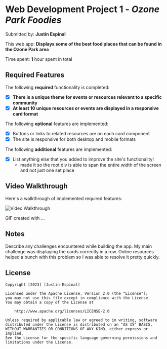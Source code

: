 # Web Development Project 1 - *Ozone Park Foodies*

Submitted by: **Justin Espinal**

This web app: **Displays some of the best food places that can be found in the Ozone Park area**

Time spent: **1** hour spent in total

## Required Features

The following **required** functionality is completed:

- [X] **There is a unique theme for events or resources relevant to a specific community**
- [X] **At least 10 unique resources or events are displayed in a responsive card format**

The following **optional** features are implemented:

- [X] Buttons or links to related resources are on each card component
- [X] The site is responsive for both desktop and mobile formats

The following **additional** features are implemented:

* [X] List anything else that you added to improve the site's functionality!
  - made it so the root div is able to span the entire width of the screen and not just one set place
## Video Walkthrough

Here's a walkthrough of implemented required features:

<img src='https://imgur.com/a/IWPpwjU' width='' alt='Video Walkthrough' />

<!-- Replace this with whatever GIF tool you used! -->
GIF created with ...  
<!-- Recommended tools:
[Kap](https://getkap.co/) for macOS
[ScreenToGif](https://www.screentogif.com/) for Windows
[peek](https://github.com/phw/peek) for Linux. -->

## Notes

Describe any challenges encountered while building the app.
My main challenge was displaying the cards correctly in a row. Online resources helped a bunch with this problem so I was able to resolve it pretty quickly.
## License

    Copyright [2023] [Justin Espinal]

    Licensed under the Apache License, Version 2.0 (the "License");
    you may not use this file except in compliance with the License.
    You may obtain a copy of the License at

        http://www.apache.org/licenses/LICENSE-2.0

    Unless required by applicable law or agreed to in writing, software
    distributed under the License is distributed on an "AS IS" BASIS,
    WITHOUT WARRANTIES OR CONDITIONS OF ANY KIND, either express or implied.
    See the License for the specific language governing permissions and
    limitations under the License.
